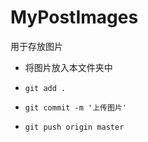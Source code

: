 # MyPostImages
用于存放图片

- 将图片放入本文件夹中

- ```
  git add .
  ```

  

- ```
  git commit -m '上传图片'
  ```

  

- ```
  git push origin master
  ```

  

